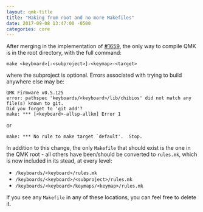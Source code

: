 ```yaml
---
layout: qmk-title
title: "Making from root and no more Makefiles"
date: 2017-09-08 13:47:00 -0500
categories: core
---
```


After merging in the implementation of [#1659](https://github.com/qmk/qmk_firmware/issues/1659), the only way to compile QMK is in the root directory, with the full command:

    make <keyboard>[-<subproject>]-<keymap>-<target>

where the subproject is optional. Errors associated with trying to build anywhere else may be:

    QMK Firmware v0.5.125
    error: pathspec 'keyboards/<keyboard>/lib/chibios' did not match any file(s) known to git.
    Did you forget to 'git add'?
    make: *** [<keyboard>-allsp-allkm] Error 1

or

    make: *** No rule to make target `default'.  Stop.

In addition to this change, the only `Makefile` that should exist is the one in the QMK root - all others have been/should be converted to `rules.mk`, which is now included in its stead, at every level:

* `/keyboards/<keyboard>/rules.mk`
* `/keyboards/<keyboard>/<subproject>/rules.mk`
* `/keyboards/<keyboard>/keymaps/<keymap>/rules.mk`

If you see any `Makefile` in any of these locations, you can feel free to delete it.